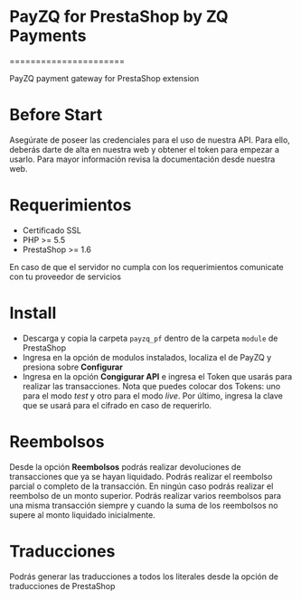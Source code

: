 
# PayZQ for PrestaShop by ZQ Payments #
======================

PayZQ payment gateway for PrestaShop extension

Before Start
============

Asegúrate de poseer las credenciales para el uso de nuestra API. Para ello, deberás darte de alta en nuestra web y obtener el token para empezar a usarlo. Para mayor información revisa la documentación desde nuestra web.


Requerimientos
==============
- Certificado SSL
- PHP >= 5.5
- PrestaShop >= 1.6

En caso de que el servidor no cumpla con los requerimientos comunicate con tu proveedor de servicios


Install
=======
- Descarga y copia la carpeta ``payzq_pf`` dentro de la carpeta ``module`` de PrestaShop
- Ingresa en la opción de modulos instalados, localiza el de PayZQ y presiona sobre **Configurar**
- Ingresa en la opción **Congigurar API** e ingresa el Token que usarás para realizar las transacciones. Nota que puedes colocar dos Tokens: uno para el modo _test_ y otro para el modo _live_. Por último, ingresa la clave que se usará para el cifrado en caso de requerirlo.


Reembolsos
==========
 Desde la opción **Reembolsos** podrás realizar devoluciones de transacciones que ya se hayan liquidado. Podrás realizar el reembolso parcial o completo de la transacción. En ningún caso podrás realizar el reembolso de un monto superior. Podrás realizar varios reembolsos para una misma transacción siempre y cuando la suma de los reembolsos no supere al monto liquidado inicialmente.

 Traducciones
 ============
 Podrás generar las traducciones a todos los literales desde la opción de traducciones de PrestaShop
